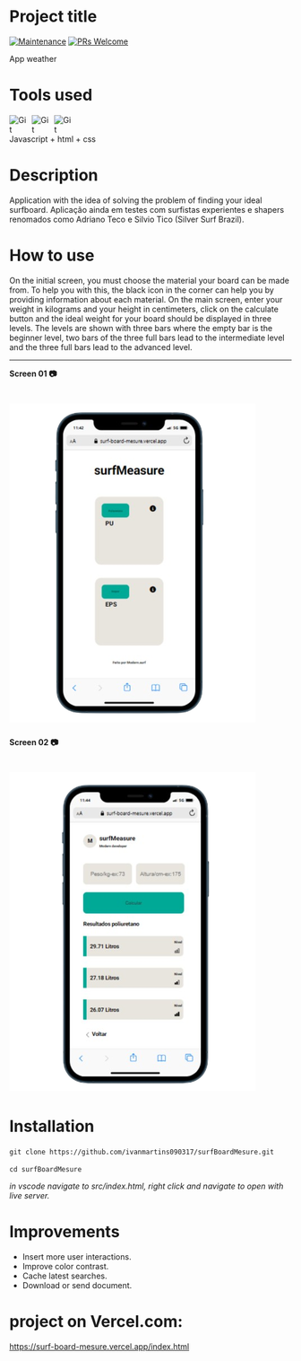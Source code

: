 # Project title

[![Maintenance](https://img.shields.io/badge/Maintained%3F-yes-green.svg)](https://GitHub.com/Naereen/StrapDown.js/graphs/commit-activity)
[![PRs Welcome](https://img.shields.io/badge/PRs-welcome-brightgreen.svg?style=flat-square)](http://makeapullrequest.com)

App weather

# Tools used

<img 
    align="left" 
    alt="Git" 
    title="Git"
    width="30px" 
    style="padding-right: 10px;" 
    src="https://cdn.jsdelivr.net/gh/devicons/devicon@latest/icons/javascript/javascript-original.svg" 
/>
<img 
    align="left" 
    alt="Git" 
    title="Git"
    width="30px" 
    style="padding-right: 10px;" 
    src="https://cdn.jsdelivr.net/gh/devicons/devicon@latest/icons/html5/html5-original.svg" 
/>
<img 
    align="left" 
    alt="Git" 
    title="Git"
    width="30px" 
    style="padding-right: 10px;" 
    src="https://cdn.jsdelivr.net/gh/devicons/devicon@latest/icons/css3/css3-original.svg" 
/>

</br>
</br>
Javascript + html + css

# Description

Application with the idea of solving the problem of finding your ideal surfboard.
Aplicação ainda em testes com surfistas experientes e shapers renomados como Adriano Teco e Silvio Tico (Silver Surf Brazil).

# How to use

On the initial screen, you must choose the material your board can be made from. To help you with this, the black icon in the corner can help you by providing information about each material.
On the main screen, enter your weight in kilograms and your height in centimeters, click on the calculate button and the ideal weight for your board should be displayed in three levels.
The levels are shown with three bars where the empty bar is the beginner level, two bars of the three full bars lead to the intermediate level and the three full bars lead to the advanced level.

---

**Screen 01 📷**

# ![Imagem capa do projeto](./assets/tela_inicial_.png)

**Screen 02 📷**

# ![Imagem capa do projeto](./assets/tela_principal_.png)

# Installation

`git clone https://github.com/ivanmartins090317/surfBoardMesure.git`

`cd surfBoardMesure`

_in vscode navigate to src/index.html, right click and navigate to open with live server._

# Improvements

- Insert more user interactions.
- Improve color contrast.
- Cache latest searches.
- Download or send document.

# project on Vercel.com:

https://surf-board-mesure.vercel.app/index.html

